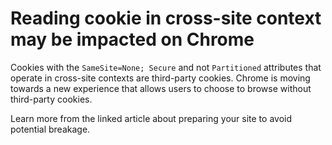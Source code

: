 # Reading cookie in cross-site context may be impacted on Chrome

Cookies with the `SameSite=None; Secure` and not `Partitioned` attributes that operate in cross-site contexts are third-party cookies.
Chrome is moving towards a new experience that allows users to choose to browse without third-party cookies.

Learn more from the linked article about preparing your site to avoid potential breakage.